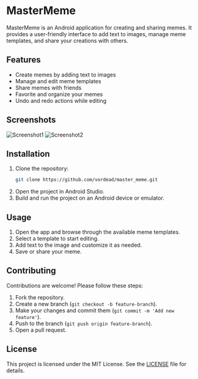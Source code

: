 # MasterMeme

MasterMeme is an Android application for creating and sharing memes. It provides a user-friendly interface to add text to images, manage meme templates, and share your creations with others.

## Features

- Create memes by adding text to images
- Manage and edit meme templates
- Share memes with friends
- Favorite and organize your memes
- Undo and redo actions while editing

## Screenshots

![Screenshot1](path/to/screenshot1.png)
![Screenshot2](path/to/screenshot2.png)

## Installation

1. Clone the repository:
    ```sh
    git clone https://github.com/vordead/master_meme.git
    ```
2. Open the project in Android Studio.
3. Build and run the project on an Android device or emulator.

## Usage

1. Open the app and browse through the available meme templates.
2. Select a template to start editing.
3. Add text to the image and customize it as needed.
4. Save or share your meme.

## Contributing

Contributions are welcome! Please follow these steps:

1. Fork the repository.
2. Create a new branch (`git checkout -b feature-branch`).
3. Make your changes and commit them (`git commit -m 'Add new feature'`).
4. Push to the branch (`git push origin feature-branch`).
5. Open a pull request.

## License

This project is licensed under the MIT License. See the [LICENSE](LICENSE) file for details.
